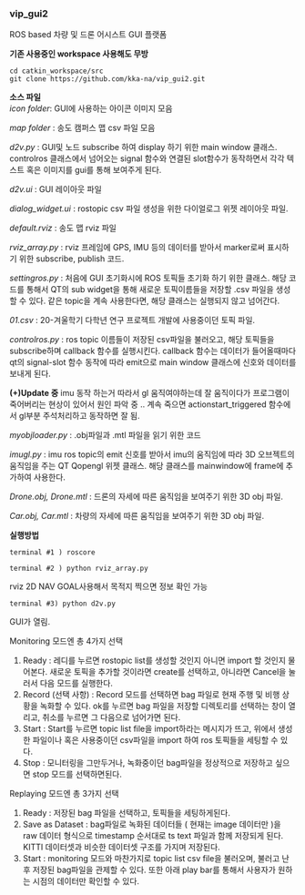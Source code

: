 ### **vip_gui2**

ROS based 차량 및 드론 어시스트 GUI 플랫폼 

**기존 사용중인 workspace 사용해도 무방**  
```
cd catkin_workspace/src
git clone https://github.com/kka-na/vip_gui2.git
```

**소스 파일**  
*icon folder*: GUI에 사용하는 아이콘 이미지 모음  

*map folder* : 송도 캠퍼스 맵 csv 파일 모음  

*d2v.py* : GUI및 노드 subscribe 하여 display 하기 위한 main window 클래스. controlros 클래스에서 넘어오는 signal 함수와 연결된 slot함수가 동작하면서 각각 텍스트 혹은 이미지를 gui를 통해 보여주게 된다. 

*d2v.ui* : GUI 레이아웃 파일  

*dialog_widget.ui* : rostopic csv 파일 생성을 위한 다이얼로그 위젯 레이아웃 파일. 

*default.rviz* : 송도 맵 rviz 파일  

*rviz_array.py* : rviz 프레임에 GPS, IMU 등의 데이터를 받아서 marker로써 표시하기 위한 subscribe, publish 코드. 

*settingros.py* : 처음에 GUI 초기화시에 ROS 토픽들 초기화 하기 위한 클래스. 해당 코드를 통해서 QT의 sub widget을 통해 새로운 토픽이름들을 저장할 .csv 파일을 생성할 수 있다. 같은 topic을 계속 사용한다면, 해당 클래스는 실행되지 않고 넘어간다. 

*01.csv* : 20-겨울학기 다학년 연구 프로젝트 개발에 사용중이던 토픽 파일. 

*controlros.py* : ros topic 이름들이 저장된 csv파일을 불러오고, 해당 토픽들을 subscribe하며 callback 함수를 실행시킨다. callback 함수는 데이터가 들어올때마다 qt의 signal-slot 함수 동작에 따라 emit으로 main window 클래스에 신호와 데이터를 보내게 된다. 

**(+)Update 중** imu 동작 하는거 따라서 gl 움직여야하는데 잘 움직이다가 프로그램이 죽어버리는 현상이 있어서 원인 파악 중 .. 
계속 죽으면 actionstart_triggered 함수에서 gl부분 주석처리하고 동작하면 잘 됨. 

*myobjloader.py* : .obj파일과 .mtl 파일을 읽기 위한 코드 

*imugl.py* : imu ros topic의 emit 신호를 받아서 imu의 움직임에 따라 3D 오브젝트의 움직임을 주는 QT Qopengl 위젯 클래스. 해당 클래스를 mainwindow에 frame에 추가하여 사용한다. 

*Drone.obj, Drone.mtl* : 드론의 자세에 따른 움직임을 보여주기 위한 3D obj 파일.

*Car.obj, Car.mtl* : 차량의 자세에 따른 움직임을 보여주기 위한 3D obj 파일. 


**실행방법**  
```
terminal #1 ) roscore
```
```
terminal #2 ) python rviz_array.py   
```
rviz 2D NAV GOAL사용해서 목적지 찍으면 정보 확인 가능   
```
terminal #3) python d2v.py  
```
GUI가 열림.   

Monitoring 모드엔 총 4가지 선택 
1. Ready : 레디를 누르면 rostopic list를 생성할 것인지 아니면 import 할 것인지 물어본다. 새로운 토픽을 추가할 것이라면 create를 선택하고, 아니라면 Cancel을 눌러서 다음 모드를 실행한다. 
2. Record (선택 사항) : Record 모드를 선택하면 bag 파일로 현재 주행 및 비행 상황을 녹화할 수 있다. ok를 누르면 bag 파일을 저장할 디렉토리를 선택하는 창이 열리고, 취소를 누르면 그 다음으로 넘어가면 된다. 
3. Start : Start를 누르면 topic list file을 import하라는 메시지가 뜨고, 위에서 생성한 파일이나 혹은 사용중이던 csv파일을 import 하여 ros 토픽들을 세팅할 수 있다. 
4. Stop : 모니터링을 그만두거나, 녹화중이던 bag파일을 정상적으로 저장하고 싶으면 stop 모드를 선택하면된다. 

Replaying 모드엔 총 3가지 선택
1. Ready : 저장된 bag 파일을 선택하고, 토픽들을 세팅하게된다. 
2. Save as Dataset : bag파일로 녹화된 데이터들 ( 현재는 image 데이터만 )을 raw 데이터 형식으로 timestamp 순서대로 ts text 파일과 함께 저장되게 된다. KITTI 데이터셋과 비슷한 데이터셋 구조를 가지며 저장된다. 
3. Start : monitoring 모드와 마찬가지로 topic list csv file을 불러오며, 불러고 난 후 저장된 bag파일을 관제할 수 있다. 또한 아래 play bar를 통해서 사용자가 원하는 시점의 데이터만 확인할 수 있다. 
